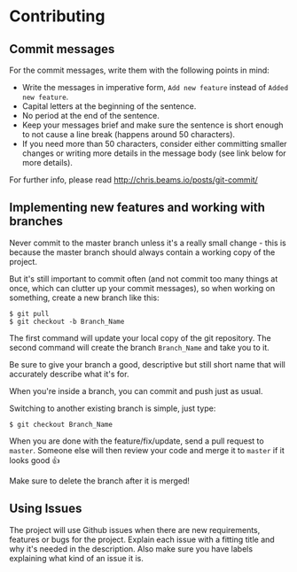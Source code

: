 # Contributing

## Commit messages

For the commit messages, write them with the following points in mind:

- Write the messages in imperative form, `Add new feature` instead of `Added new feature`.
- Capital letters at the beginning of the sentence.
- No period at the end of the sentence.
- Keep your messages brief and make sure the sentence is short enough to
not cause a line break (happens around 50 characters).
 - If you need more than 50 characters, consider either committing smaller changes or writing more details in the message body (see link below for more details).

For further info, please read http://chris.beams.io/posts/git-commit/


## Implementing new features and working with branches

Never commit to the master branch unless it's a really small change - this is because the master branch should always contain a working copy of the project.

But it's still important to commit often (and not commit too many things at once, which can clutter up your commit messages), so when working on something, create a new branch like this:

```
$ git pull
$ git checkout -b Branch_Name
```

The first command will update your local copy of the git repository. The second command will create the branch `Branch_Name` and take you to it.

Be sure to give your branch a good, descriptive but still short name that will accurately describe what it's for.

When you're inside a branch, you can commit and push just as usual.

Switching to another existing branch is simple, just type:

`$ git checkout Branch_Name`

When you are done with the feature/fix/update, send a pull request to `master`. Someone else will then review
your code and merge it to `master` if it looks good :thumbsup:

Make sure to delete the branch after it is merged!

## Using Issues

The project will use Github issues when there are new requirements, features or bugs for the project. Explain each
issue with a fitting title and why it's needed in the description. Also make sure you have labels explaining what kind of an issue it is.
